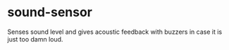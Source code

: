 # sound-sensor
Senses sound level and gives acoustic feedback with buzzers in case it is just too damn loud.
